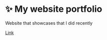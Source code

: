 # ✨ My website portfolio

Website that showcases that I did recently

[Link](https://gusev.studio)

